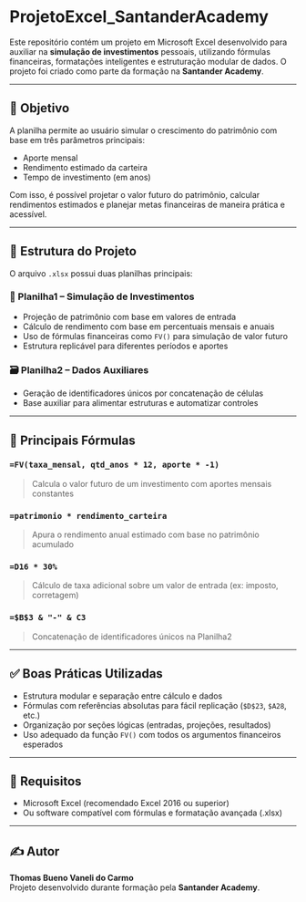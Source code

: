 # ProjetoExcel_SantanderAcademy

Este repositório contém um projeto em Microsoft Excel desenvolvido para auxiliar na **simulação de investimentos** pessoais, utilizando fórmulas financeiras, formatações inteligentes e estruturação modular de dados. O projeto foi criado como parte da formação na **Santander Academy**.

---

## 📌 Objetivo

A planilha permite ao usuário simular o crescimento do patrimônio com base em três parâmetros principais:

- Aporte mensal
- Rendimento estimado da carteira
- Tempo de investimento (em anos)

Com isso, é possível projetar o valor futuro do patrimônio, calcular rendimentos estimados e planejar metas financeiras de maneira prática e acessível.

---

## 📂 Estrutura do Projeto

O arquivo `.xlsx` possui duas planilhas principais:

### 🧾 Planilha1 – Simulação de Investimentos

- Projeção de patrimônio com base em valores de entrada
- Cálculo de rendimento com base em percentuais mensais e anuais
- Uso de fórmulas financeiras como `FV()` para simulação de valor futuro
- Estrutura replicável para diferentes períodos e aportes

### 🗃️ Planilha2 – Dados Auxiliares

- Geração de identificadores únicos por concatenação de células
- Base auxiliar para alimentar estruturas e automatizar controles

---

## 🧮 Principais Fórmulas

### `=FV(taxa_mensal, qtd_anos * 12, aporte * -1)`
> Calcula o valor futuro de um investimento com aportes mensais constantes

### `=patrimonio * rendimento_carteira`
> Apura o rendimento anual estimado com base no patrimônio acumulado

### `=D16 * 30%`
> Cálculo de taxa adicional sobre um valor de entrada (ex: imposto, corretagem)

### `=$B$3 & "-" & C3`
> Concatenação de identificadores únicos na Planilha2

---

## ✅ Boas Práticas Utilizadas

- Estrutura modular e separação entre cálculo e dados
- Fórmulas com referências absolutas para fácil replicação (`$D$23`, `$A28`, etc.)
- Organização por seções lógicas (entradas, projeções, resultados)
- Uso adequado da função `FV()` com todos os argumentos financeiros esperados

---

## 📎 Requisitos

- Microsoft Excel (recomendado Excel 2016 ou superior)
- Ou software compatível com fórmulas e formatação avançada (.xlsx)

---

## ✍️ Autor

**Thomas Bueno Vaneli do Carmo**  
Projeto desenvolvido durante formação pela **Santander Academy**.  
